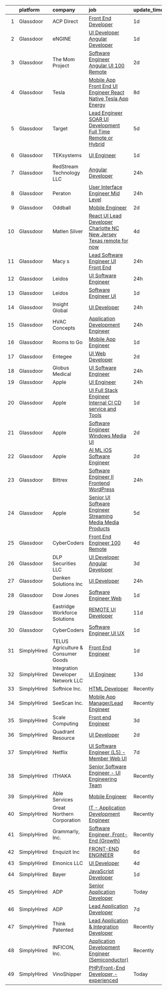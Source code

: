 

|    | platform    | company                            | job                                                                                                                                                                                                                                                                                                                                                                                                                                                                                                                                                                                                                                                                                                                                                                                                                                                                                                                                                                                                                                                                                                                                                                                                                                                                                                                                                                                                                                                                                                                                                                     | update_time   | location          |
|---:|:------------|:-----------------------------------|:------------------------------------------------------------------------------------------------------------------------------------------------------------------------------------------------------------------------------------------------------------------------------------------------------------------------------------------------------------------------------------------------------------------------------------------------------------------------------------------------------------------------------------------------------------------------------------------------------------------------------------------------------------------------------------------------------------------------------------------------------------------------------------------------------------------------------------------------------------------------------------------------------------------------------------------------------------------------------------------------------------------------------------------------------------------------------------------------------------------------------------------------------------------------------------------------------------------------------------------------------------------------------------------------------------------------------------------------------------------------------------------------------------------------------------------------------------------------------------------------------------------------------------------------------------------------|:--------------|:------------------|
|  1 | Glassdoor   | ACP Direct                         | [Front End Developer](https://www.glassdoor.com/partner/jobListing.htm?pos=112&ao=1110586&s=58&guid=0000018392624cb7899e78ac44c5e7b5&src=GD_JOB_AD&t=SR&vt=w&ea=1&cs=1_381e354c&cb=1664608259587&jobListingId=1008171723718&cpc=07D58528F3898F33&jrtk=3-0-1ge964j6rk6d5801-1ge964j7eim8q800-ebe48ef794ea5541--6NYlbfkN0AtR68e5gWpPxoovZgA7Udo-dcymoK0NpHFMpIgh7LYz1Vfe3EZ7V0loPJcUnKR6HkjFGVfcN7PrEN0HPXvC2h61nGMZ_djwHEibMkqe5tP7reegdDA6GyXleUtzBg76dLwB5ZrR7VchWLIqdZmor3IpQ1dlq44r_xYVo-fHbMjW8Pt16mgw8KMr6CVpOab7Wgy3WIx5cjEu9oR3ZyGUWZGDsHnqkAL2Nr0bVrDeUFADGNj4MMGJwSb73Cxbnbk_fk1k8yVqydvB3gGk4lLugi6b8zx0y8OEw4Nj3LqbMHoJSVgC5XKswI_phc4GA1KXcGgZloLgK9PVxjruBPVqja2ga6Xfcq78H-YJnp9cYzU3D6BOis7j2KwLka4oFTQdlTXKYtPhYlGuwYfGR2G3lUsc9QHQpR2JxZtinIOSECruRbEE39tV7U1F1hAg3GGYdQOPFne9ZlJSOYJVYC56N3_ox-xw0M7VO2OeT7QZvfh4Wlv6mjaq4Iqls2WLOPoTqI%3D)                                                                                                                                                                                                                                                                                                                                                                                                                                                                                                                                                                                                                                                                                                            | 1d            | Remote            |
|  2 | Glassdoor   | eNGINE                             | [UI Developer  Angular Developer](https://www.glassdoor.com/partner/jobListing.htm?pos=122&ao=1110586&s=58&guid=0000018392624cb7899e78ac44c5e7b5&src=GD_JOB_AD&t=SR&vt=w&ea=1&cs=1_a768e9ae&cb=1664608259588&jobListingId=1008170737644&cpc=AC285F3A3ECA6BB0&jrtk=3-0-1ge964j6rk6d5801-1ge964j7eim8q800-39f3d2d07b3fbf38--6NYlbfkN0CM72iPWblhTK_jhJfJxLWIuoC99VqbpyV49Itn1AUN08erutfB9QumlVijyDsesNBoXM5X9LxhpGXRLhSirXr2U75KXvyji62_jQSjencDHZvjlcrZ2lQadntmWul7AUAQPv2x5zcqdIdsoe-dM3Y6oyFBn600VWYPOT8GGorxdA5m22c5Dklgl3k_efxoCXrGmMljJf5f1JAXEMHQVAUQIlJGt22KcdUf2QeF8zSdwvvl-njufnvETaQr_GtRAiA7sXPA_J_td359_ZuAM94z-S3LFjYIreEgpAyzzI4KzB-iS5pyHqYs-bCDhjgGrPv3EQhUg5_pljWTVz1-yRMzRN43WUNjdPrv5sRqIj2R7CbmYdyzQ3UPBf5SLms3xW8oFA9cKXVQRVwf2dw1Jp8FTlfko58ddAxk9iD9OdXy6vS5LWc2SR4cApmWbOyuhJMghGiVVrXQAQw3FnMVXPNj1yP5nmS4zGbYhbicB2ESnP9G2dawCKUtNBDJDMefIhenVu6BSJZeQyaaoke-R9e-)                                                                                                                                                                                                                                                                                                                                                                                                                                                                                                                                                                                                                                                                              | 1d            | Remote            |
|  3 | Glassdoor   | The Mom Project                    | [Software Engineer  Angular UI  100  Remote ](https://www.glassdoor.com/partner/jobListing.htm?pos=125&ao=1110586&s=58&guid=0000018392624cb7899e78ac44c5e7b5&src=GD_JOB_AD&t=SR&vt=w&cs=1_936807da&cb=1664608259588&jobListingId=1008169353649&cpc=451933188B21919D&jrtk=3-0-1ge964j6rk6d5801-1ge964j7eim8q800-0977050ecbdbe119--6NYlbfkN0BDp_epf89aHDQhKpPegNJQ_ldQpEFZQsM9OcONMGxWx6pU56EKHF58QjVdAUvn2gV6udXqKfc3a-kK6EW-F-F0peF1G6vLDmP6fcOTimPBH_A0PfaNGI1ZJczNWr9EYulEOEgwfSXWBDR4E0TNanHWPpiapDG2bfCBugdURt8LwY8rIIp5vYlkrUgiCi7FkAG0dI4YbONfgFSMpj_NleJCjlThcU7tSZ7YKT4PeAkUfgusYTsbaCPb7lU7Co-TKksCVQSx14NbShvYWH4B8bco65RfQ0ZbyQSOJGsZpmR0fUuM6I3y5WW-oiqnILc3s-MldzN0Nr1lxrSnUr0k24Is_9Lfq_eJlElBe8NFPRT-D6yOTxtMqRywj_cqbg4x-J3CM5_3O6Grx_eJy2-LBovPzui-B4EWybQvHNzbfrDoroK_j9ng2OYiYc-45EyaCiEjPvtdoWiwAwgq96T55cclywrk3zD0U54j8aDqjX7Cf45iuXNt5abonZz75lZe9tsD_EzWZ0thwDIz_q7XeLT8vhZjM3Sg-m24G3GNO-mJ9PmBcCupQzNa2aWH1J4ZXrpm61dVNZB-rw%3D%3D)                                                                                                                                                                                                                                                                                                                                                                                                                                                                                                                                                                                                           | 2d            | Remote            |
|  4 | Glassdoor   | Tesla                              | [Mobile App Front End UI Engineer  React Native  Tesla App  Energy](https://www.glassdoor.com/partner/jobListing.htm?pos=113&ao=1110586&s=58&guid=0000018392624cb7899e78ac44c5e7b5&src=GD_JOB_AD&t=SR&vt=w&cs=1_05cab718&cb=1664608259587&jobListingId=1008157141479&cpc=654405A9B1E0A9F5&jrtk=3-0-1ge964j6rk6d5801-1ge964j7eim8q800-0201e04054eed5f1--6NYlbfkN0BkX03mv_qGbDFMol2YHqLRvzzvm2LmpzMO_FcYL_FtJlnJTzsjtFTdelRG5HbGrIeCZP9oCSI6IrYTHszXl-3HldoxIRC1Ru4BPEAH_6ucKNapHIRUwwxmxS3e0ekM5Fk8qDQTLXhq0pmJNsKtiO_rBmM2tw5vWBWcmgSjmB5EiCX9Y_Y9NMf4X5rcuw4kQQNmFBRxxkBKAhMvFp9YKqbfwfGGq22GJwcgnUbsBPuV_iG6Weou_LJF5UQjnv6QIUjiL_RKjlcswCpxBUsKTe2jcxveyxQ4a4tOIBITBNPAZHd5PEz7z3PrukcUJkbU5cd5YqbhpvdNnYCaZpYyk1Lmpd3DFnMhkIVx6_Wyixf8VdaDpN0dQdUZHGAGEUPlRSH0BTMtts4ooMcpcHQC-9UyiC1TFarf84EfzRt84XCb6lQxY08O6_21FlObC1gqCadbL3r6q4gRMiRb4fE6uBACshxgnXmodwjlTw_r1HyF_TMpGEcdFOE8l-IrNpw_aiHO5lh7U4Jl1QEeQ6DWYObJ)                                                                                                                                                                                                                                                                                                                                                                                                                                                                                                                                                                                                                                                 | 8d            | Austin, TX        |
|  5 | Glassdoor   | Target                             | [Lead Engineer   SOAR UI Development  Full Time Remote or Hybrid ](https://www.glassdoor.com/partner/jobListing.htm?pos=105&ao=1110586&s=58&guid=0000018392624cb7899e78ac44c5e7b5&src=GD_JOB_AD&t=SR&vt=w&cs=1_525b27ae&cb=1664608259586&jobListingId=1008161170463&cpc=7E69D0A57279CD4B&jrtk=3-0-1ge964j6rk6d5801-1ge964j7eim8q800-c0dacd8a5d22ac84--6NYlbfkN0AgONBeCfCTVljpwzR96jFX3mtyFC--n153CYnqiKkqIbEzGownH_L0_wgVvmdp1a2Krj_dhftr60ZBD7neq8jJZi5fz0MMEVAqD1a6ZnSDxHhb3w-djfVVYoRVAP3eMEOLwQXGKZXokRxl-rmzf3KYDtcg1Ytht7hbNJLmbSv7y06e_LS8IB65Hk4QuvKi-MxokiYqbMhqDtmiSfBJgMACruDDaZHMm0Qe8r2UkO-_qHAl9WTMvfKuXl6L_awJyzprsdSihWZktriuQEU3daFlfXLdV7KDqsHx9V6Hvg5Ne-elrpozgaLNWf8prmrZ1DejCCpxRluQMDiDU-eJKfIW32GwYMzRNZn7cedyzt7a-NMCdjWyHbfvHxpJH8ebdFfkM7D3lk2gYexj06VDuiAe1Zz36_wTKGd72zGmDRJZdqaJcAEs6ZOLkSO08mpUlg2Thf3yqL6Ff6Ni9b3DxBXz)                                                                                                                                                                                                                                                                                                                                                                                                                                                                                                                                                                                                                                                                                                                  | 5d            | Brooklyn Park, MN |
|  6 | Glassdoor   | TEKsystems                         | [UI Engineer](https://www.glassdoor.com/partner/jobListing.htm?pos=118&ao=1110586&s=58&guid=0000018392624cb7899e78ac44c5e7b5&src=GD_JOB_AD&t=SR&vt=w&cs=1_c4880ab3&cb=1664608259588&jobListingId=1008172766060&cpc=FD1C1DA32C38CFA7&jrtk=3-0-1ge964j6rk6d5801-1ge964j7eim8q800-cc74000f1d381b62--6NYlbfkN0AuKz8EBO1xHDEL7V2YF9xF3dC_I9B9i-Zw2Jh8clPMK3KTieKealHQySFBD4L6FvMt4hGeVJ7Y60E1KJueiV9MCT8xWVVgyS5jSVkWu8y5ZoD9261HRoDsJ6vW_GYWY2EIExEKXVCymQMod6dsQPf2U3PgWDhAntZxxRArRJ-LMLZwnDG6aDArHqFyIunIYz90kTn4rXizj_tkpbUaqAdSk9ScD5eNMiuT0DPLvJ-AjvPFZras3O0jOFZLSj5T9Bsja4IyLkKinzhHx3WjklgtSEoCIIMx_5wupUxIx7yd1vpPMFRcRpo2qMIwqknlYFtWOJcLpmP6JH0EHxgkd_OMLBGf56XYpZohDJKL8d6281DONAUXVT7p88LperiJZc7wvYD3ug9ZZ-xMKeaH-C9No73lJFRrbvNmjMJSlkutqfUnThzWZrCaKIYtxM2rjUnl8CynpVRjGk0fk_TXuziAbW3U6SGvcfzvsMJbVExqLi2YfrH83U8ErkxqPl7Q7bw01eYWw4bQzxi_WPjG8sIrH5XqGKHAcdy3nB3Il221h1d4DGIOgeT6Gn4u6cbeeM0i8ImhPFkJf0a6Gl7vpt3W3kxciSZFki2Kb-5C_t47QIgq8laZBqZyzTCrhmCKlIhU4Yzf8JsNw9hrfYZkVV8d6mP-7RDxPfsle38oPkheq38LUXGYJs_1r4ZQQyMHX5_jQP1csLh1qwx-aOzPuoEvRrhvuSAXxJxY0QEGw_0yTyL4w52pfz3RW3Dgv-8fFvP1h7PszA_X2L8pNjr4ZKFT7Xq0yM-AoUNy6PSBndwHE4e-etdDNNFC6oG3w5FUf2XFlqDaLvy_BsAiT9x1sAnYZvkavPUcqt-APAFYSlJJoQ0Gawm8Bf6aSoWJSK-l6-4wVReK57xqJtcv9eNHdnJCZNZAxsjnVQ41RzXHod4mRQ%3D%3D)                                                                                                                                                                                                                                                                           | 1d            | New York, NY      |
|  7 | Glassdoor   | RedStream Technology LLC           | [Angular Developer](https://www.glassdoor.com/partner/jobListing.htm?pos=127&ao=1110586&s=58&guid=0000018392624cb7899e78ac44c5e7b5&src=GD_JOB_AD&t=SR&vt=w&ea=1&cs=1_9e3baaf1&cb=1664608259589&jobListingId=1008174665858&cpc=32EE424DE2B657EB&jrtk=3-0-1ge964j6rk6d5801-1ge964j7eim8q800-63953fc22a9ef55e--6NYlbfkN0Af4VUVFC65ZFGPeY38cqKHBXywLY7NZRgmgZnkNCReYRyOh2A8xKmJ0aardfUm_DqAAfTqgvvjRcnmZhymYvVE5vUV8LYq02rVSfxN6Fsj_4lk7JdPaKt6SHgIG8DsweGs2hTKipjY-7T40xvGCgUpMp5UI5-QGNpZAtj7_WwQ98B0BtuH79IBAELgoon_4mO4JvEXCKg2AiDgGNv02VAkIrhAWs546-n0ZZPR5pFeNNI-jmNBS3ZYy7oLYd1JYbHxGaY0OtHmnUARnj0cmK68rwRV4sQgzhUQD3XKSaKNsnpGGdfLLJkeMR-ZF18Jx8RRgN6dgUrm4-qfZ8juNpyAHnmuK3lvQbMqp2QX5d0xEa31uYvjS8sV7PIXciaj4__2MFrxsHjBTbm1dpcoyE4isCKhTPt2JmGw1znw1qRiHS1oMASrctVtnLOC-wGdprMA5hh3gORZEKoX2vbB-abxuGRsj_c58NJxSy2fFUgDgP0o7VFsSqp6xVLJO9msXqQZvtjgBSYI6g%3D%3D)                                                                                                                                                                                                                                                                                                                                                                                                                                                                                                                                                                                                                                                                                                | 24h           | Remote            |
|  8 | Glassdoor   | Peraton                            | [User Interface Engineer   Mid Level](https://www.glassdoor.com/partner/jobListing.htm?pos=110&ao=1110586&s=58&guid=0000018392624cb7899e78ac44c5e7b5&src=GD_JOB_AD&t=SR&vt=w&cs=1_d2997ab4&cb=1664608259587&jobListingId=1008175377002&cpc=D2F1DE17EE1F43B9&jrtk=3-0-1ge964j6rk6d5801-1ge964j7eim8q800-c61d2862c47f5e17--6NYlbfkN0Cx7R8OmodZU4Ze4hnUhR0Myw3_voyDLMHXumN7ynSuTrXceT3foN28OOGtcbbQ_75e_xfmqITd747o7rRBYjSpQSENj-QP9u0ELa6mPUamyTGYvTZ3LGaJamBapqoyLJIRUQ5nvl3Ae4KLp6S1VRUoOBbVvUkZIztJPfWvNhxo3A4MZ3tMM6I9nrNVH2ZX1tRMNpnKTRMflrua8AbKxcSXEgoKyJiO5wZC6GCI5NHOmYcBFmlcKfuLrHdUKUiXAMGxfl-UHm5Vb6Jq96puPPJLAlpKAQ8HL1uLTBpgHNxieUo7qcrxBWJKcM6vZXJKN_jitvrhcV3-0oi-Ru2CeBIPaonYHMH4q2JMx-0uIbMwygZ3n2-JsL0v1Op77zazS54urL1qbTxQmb9EM_wdYPVEiBs3aYjgxszJC1wV4aHKLpizZFUCQo-GKmI6wqdf7_1u84txWig_HcImsX6kyegitp8qCNU9HcJV-xAE5bK4ILp_R-Mq6G9dZOueMFjoDv1BvDnpLVJ9WT7MIBSUExcmGjrFHn71U2Rc4RyxZfhnM2z_ey08JpUnSUXwPyXojXHlAcJDL7Rv6uVxoMA7R71uQT3q-TViwoEpPKggUcaXlLgtfvCbYOpmluOwipMqY3ZPLRJhhILgZywGtLgrMUhmNnVTtu8IIIHzsQugWpcnQJabiE7aaKpVW3epobKWR_MblWYOI7T8A5gG2oemp8TOC7emWSAKgDGgd2-3WqH4pbqE6wKoyLesV5B4pTZ0aAmrayhb7SM_lVqeUHoRCnbfU0lgnPRJfNi9wnMEwe4-yhggpJYAfrCbK9q0RCu2TRtGjGpc4ow5bvBXVU8aKbs0ZeOovCklyq7NrUsFjqR0aQu7LXM4VZeAxX5PDriTiUP1GSDaB3M8Z53-d9zBcxVNYGr819hoHazPd4_oeKd7K-DwcnHI3Ho3rLdSRZE7LfkavoO01JTXKvGFSMPPYyo6ItzMqw6DrGd23evLRky4cJCLyqWffj9KEgsJk1WwM6qbiycnq00Njdj9bX9ey14IDdoliYoPkjuNVD2wpnOL1k2Z4RJgAHDQlSqHK-xIyRiRnN3rSGldDxUGvRZGDpY1ErCBCM3DnPM5YaabsakIR6evQYN0CPl6gha2ZjwzBTVxlKgcPdfoqRWiiF8eMi60ZGMIqYq0ZJs%3D) | 24h           | Herndon, VA       |
|  9 | Glassdoor   | Oddball                            | [Mobile Engineer](https://www.glassdoor.com/partner/jobListing.htm?pos=109&ao=1110586&s=58&guid=0000018392624cb7899e78ac44c5e7b5&src=GD_JOB_AD&t=SR&vt=w&ea=1&cs=1_e6eb8d39&cb=1664608259587&jobListingId=1008168153081&cpc=F583A5AE0DDDFE3A&jrtk=3-0-1ge964j6rk6d5801-1ge964j7eim8q800-9368cb849b4266aa--6NYlbfkN0DziAWqLD5XV9TlwCv7ToMcEMGvo4Y0raIGKY7Wg0KrL5qGtxoEqYbQJxuni4noiR_cR8eRQRhJ60dIKjeKsUolwpK3QA98VqFKG2efeTT1ms4RFZ7Vb4pUBG-aUaMVT2N4hqUmpnSi-Ui16C7LirFEQlCCOH9BFlm9UctSIkq_f4c8O4Rvge5Cs5PVipdldQvhCFDicGJ73DIsBWbU_M_Tv-w5gyUjXopQpI98lEkLruJ7LFuw0YHdrlvoHfTlDPITX8-bbNqbw_qfb35QM7R_05Ib3zK6fdK5ml7hJKDG_5DReC29SU-KIxLogXl_6mxhNdNSCOUvWzXaK3fCstNwBaCXD3v7NTpCeQTr733WAFfB0QDTtgEd_Q8zTaHwB7QdP5MaXRzNs28Mv-RFzhLMLsjPXo4S7Ev61XGtRAUaMAh9R2CEqD6IcCmrxXJNBCxhwTZg_AAOZEci97xCqdgs6Nupvc_cTmfAE4dpGKKbobY06MlkOQnXjifegsnoHsk%3D)                                                                                                                                                                                                                                                                                                                                                                                                                                                                                                                                                                                                                                                                                                                | 2d            | Remote            |
| 10 | Glassdoor   | Matlen Silver                      | [React UI Lead Developer Charlotte  NC  New Jersey  Texas   remote for now ](https://www.glassdoor.com/partner/jobListing.htm?pos=124&ao=1110586&s=58&guid=0000018392624cb7899e78ac44c5e7b5&src=GD_JOB_AD&t=SR&vt=w&ea=1&cs=1_e9d5880f&cb=1664608259589&jobListingId=1008163005026&cpc=F41FEAB56D215062&jrtk=3-0-1ge964j6rk6d5801-1ge964j7eim8q800-8ed124c44c436edb--6NYlbfkN0ADTliTSg4K3aDxe8vkHVVj5ml6bx8ND6Ab8oliGx3AtQak9O875La2bFZ7Jqdg5u3DvIWk9JQKwIX8t-nodcq4z-4sQYwEbL5CC_KfK5FK2Bgq7E6WzN1rlXJK6Vb019b6jThOo3pHAKgj1uU40jMtSMtXxNq75xK8o2ZTNQEo-86oEkgFRRdh2M9Fgdu95chitJnxbD_lQQnEqiELLOtEeJpcmf2CWmAv6TGoelPpmO64go24bsBYklzxLT3vxPX8lU3-B45zFrgiaF85MG13n9IssMcsKJPgiq3YrlejuRVFw3Dwfpj6dcgC8_DIwMfF2k4YEU-wcF_Y7rshbg-cTFhFH0Diq6CnHmT0Vrgl7s0TyG_x1oVWwr0MdhQyJP9CPc70t9HevZVMJ3kGX_Rm6IpqEmuT0jy3gkA99-BOx4D2XP4bG6CXPyIiAaT-LwAdxby6D_nGY7ZaFa0hW8iL02H8tgu92P8%3D)                                                                                                                                                                                                                                                                                                                                                                                                                                                                                                                                                                                                                                                                                     | 4d            | Pennington, NJ    |
| 11 | Glassdoor   | Macy s                             | [Lead Software Engineer  UI Front End ](https://www.glassdoor.com/partner/jobListing.htm?pos=111&ao=1110586&s=58&guid=0000018392624cb7899e78ac44c5e7b5&src=GD_JOB_AD&t=SR&vt=w&cs=1_ce7848ab&cb=1664608259587&jobListingId=1008173617650&cpc=2CAED5C921A5F994&jrtk=3-0-1ge964j6rk6d5801-1ge964j7eim8q800-180bb422540fd444--6NYlbfkN0DjHvLHG-fYDKeElzGabtytFldtxc-EIiSdXvIQjqX9HIzUG8IcG8J2L7sWMIRp2VRAkclLWVkLiuLGom-z8_CWDlCygfyQ0v3NYJyeHHDVM-bJJCMSaVQ82a2L6jnc_aDjkk-sJJfrhfng851dKN-5_6AxiM_QRATGz9_26wLvemOhuvNeVj6uC8o9c7HzbJ7juhFTUEifNSceiSmXvH_1RkUip5Jjsz8eNhsL4XKdiKXwULBbk8lCpuh64k58QcyWrNoRvKHebB3lVZzbtL9XzEV6_OEEwbasHKAA9uSuK1XbDwLXIpXA3eIrJ_nJ9RjphWEWtjXHGFyE1gTWwoc1PshzOmc0DbZLj6l7rrLeH53yZBtKnuNS1Y9Jc8zXX-jAFBFS_Cwk_Fx8iJvpJDt0YIEtO7tNCeVWDSlP_Erp4x4-nNeas7GYBBCJ8APCYDjVzyamvVu8q7Dwt6tXy-ymSe-IIxx2WLAAMy5tPb0cBy8aeDtJERZoVkuaGjKyHUphheWmqxCKjeym6a7BfiLWdueUxZGFL8uMUew2sDfJhFBl7SJsMluLJuJdvIfuz7ywC6sMx8cvIHic2tYq9GNpNKNY5AVyArH5eYyg1f94E4LYTuuhxddhRAeLsssiKRfcw1go4idBwB23ACbHTJR1la8yDsdTPDMGym2vv884NU3qFMjYDjyAJShRw6Um9037y-_oN6XTthWZUjiniDCSDTg9gcb5mSLGOKndcwpI7mIMkyQZ3g2VbVld_zpaMT0XMg0UwGli6ztnXBYEsDNnJdqbBFZ-6YkzwZ349uZRswItQpxjn3UKwG2cgkW35InW_cRLsZrAAQsbUgR-tQysQhbHu1fWpoyz2HOOP1v5FLcRs1tSEB5_MUf9PbF-U2BSh3ewoxKJemlnhxjLjCkFOEzBhP8yn1Ob8IvRri-SNm-iVfzvrb0M07EQxyFs2V5ojOBo_wYDVnwcFRJmz527NUrrImp0GMu4Mw0_TDsJyvSj9Yw8D6UwilEk6GcAtep_uFxb87unf2soX0xbPRUWm1bMyALZOIa4uzqLde1e64Q3fH8FvPFNGIUtSnxyvc4%3D)                                                                                               | 24h           | Johns Creek, GA   |
| 12 | Glassdoor   | Leidos                             | [UI Software Engineer](https://www.glassdoor.com/partner/jobListing.htm?pos=104&ao=1110586&s=58&guid=0000018392624cb7899e78ac44c5e7b5&src=GD_JOB_AD&t=SR&vt=w&cs=1_a2d930e3&cb=1664608259586&jobListingId=1008174940690&cpc=AF1E4A3695F490BE&jrtk=3-0-1ge964j6rk6d5801-1ge964j7eim8q800-87ef00f2ad42d4cb--6NYlbfkN0CZUO70VSdYKA8PR3jfrSh5ljhqJhfDt0PzQCMubt8cRihWbmqO_-Ccw6DGinMZCyL-q_MKRV6RpvXRPHfIP7W3Cluv8vGXohBic8OztXb37dzBkDkbbwBImvCuhceIguoe0br3YMhhT39Y911YlJHitGByarkCwcR0mvKS4K9DpK7zB9S-XgkBE3KbFCEidiZwEb1lTqZxFUGtNix4P7tx75WgCH8_Lr6W32OzFRH3B0rhB5PN4TeGJUN5pL-MZM0C6PbiJT9ZfBKE8rT700qXY-Tft8L-76PUT34O49ILJ3eE529kpPrcKBTkkA0hF1I5dsV81Wy6PjKmaZkqRvt7PMH0k65F01-U90_BIaarfnO1OFN6DyS8KYYc3bDN9qnpS__2oE4bnx6K730SidmF2vZeCCz0yc1D_ZxP3uyApZ5J-QVe86oSf6Q667pvHmbtw6d9JZjf3IU29l2bzV6hR4Gu19ZPgKjlyW9qTSG4PkxaOR1Z4UOvPI125Ggh6TjNohnBnjt9PZyIgE1LLDjcOvnGcT3OQtek1JFfxVcWY9jLghgmsVUaZASEdzL342ak4hj4rlVl8hix8mZGwRxLOCe9P65tEwx1lYvL_4kp0TEROlf3UZGu)                                                                                                                                                                                                                                                                                                                                                                                                                                                                                                                                                                                              | 24h           | Columbia, MD      |
| 13 | Glassdoor   | Leidos                             | [Software Engineer  UI](https://www.glassdoor.com/partner/jobListing.htm?pos=106&ao=1110586&s=58&guid=0000018392624cb7899e78ac44c5e7b5&src=GD_JOB_AD&t=SR&vt=w&cs=1_fc63f304&cb=1664608259586&jobListingId=1008171078795&cpc=9952A63AB06E78AD&jrtk=3-0-1ge964j6rk6d5801-1ge964j7eim8q800-6f19fac9297c3f87--6NYlbfkN0CZUO70VSdYKA8PR3jfrSh5ljhqJhfDt0PzQCMubt8cRihWbmqO_-Ccw6DGinMZCyLST4v3p8tRIWWJ7kQHkQEA-x0EdMFk5iI7WK-WaomuXdvhIM9QKhNiARt9Jy0QBgZ_JpboXoXs60Y3Vfrlw8LCo6l6j28JN5UN_pmiI-hlCB95ePxGwrlmYVvMNmYaZJyGBHCV0bLjZANjvWoV1ktAzUExbMhcsiHX4oE17mFWtnnLAOOF_UABVHgPkumdkwhE68PUz0n4lEDzadVh_NquUGBXBz0r3IsNOxx075vgQVyQVuJkXCSuddeXMLaTn5qdY8qgNGpeuzRe546nWMbHqJNuN198PhFKL1QUR-CsmPn6YntJMfS1inogovtNewzJzEjGc5uYQB8_2jWVjCBYsqSEaxhlkXfQW03Z_BoTuYQtgq_SZVDtGdFk83v39EJrGmlWXYqeul5FHQd0Rv50zbw9AYePQPzx3uPVgDp0KD_ZFm76J1C-Vzkkc5OFwdw-ojAT3aKbQM-7gmQQKjUrOf9yVXOceo1v4VqnIgxXPyRTEt2i0MIBu0hD2S_dnD_cM4aP__VX6wJ-QVxSdUHb08cKo4682Y2ChJ1hyMl-7Bcl4a3ab3Jy)                                                                                                                                                                                                                                                                                                                                                                                                                                                                                                                                                                                             | 1d            | Columbia, MD      |
| 14 | Glassdoor   | Insight Global                     | [UI Developer](https://www.glassdoor.com/partner/jobListing.htm?pos=120&ao=1110586&s=58&guid=0000018392624cb7899e78ac44c5e7b5&src=GD_JOB_AD&t=SR&vt=w&ea=1&cs=1_74f5e78f&cb=1664608259588&jobListingId=1008175315927&cpc=6FC5BA77C9A4CD78&jrtk=3-0-1ge964j6rk6d5801-1ge964j7eim8q800-d4a470e38cdc6785--6NYlbfkN0BKkHZu3wF05EeDimN_p6sYpKCMArvwa95YdH7UpkaBCuXZAtggzO9lGKJZ-EjBDGFy-vvczAyxI68onOQ5gMliOkDuMRNmTb8PDkOepoUXsXQBV9q9OVy47ro6_0AriJKZFIxxkaQceT1vGdCQyr7HtB2M7aPEUJeMFq6906uaLhLI1rRsVhf-Lez4xwMZWzmJ-o7Xfs-bHIZG_XM_fbxQKKYEQhudqBp9OC8sFAG8mGJxOupYg0ksGFa7Sk5Vr3dAjn4LKAZX8ZJS8L9kI76IyvQ9gahM6fMmB68266aWHQWlWLnk_UOqWbSw7B8BVAwtZjpNUmOhOyGCzo_f6_s5S3ahEyZZxJHxfGyMOsMfY4z-XfoAPuDQeNgNGdSQYdfqkeElq0PHZqw6p3lT5lujyCHfU-xZurQpxdMups-PPHDgmqKfiQfCY3Y4tumbhrOC5SX2JO74IevxVaDbstpK7JeWSwWWwza2-xPd7oHHeRLZ4WZbVi91ul2PYxbzVXY-reCPTcP42w%3D%3D)                                                                                                                                                                                                                                                                                                                                                                                                                                                                                                                                                                                                                                                                                                     | 24h           | Remote            |
| 15 | Glassdoor   | HVAC Concepts                      | [Application Development Engineer](https://www.glassdoor.com/partner/jobListing.htm?pos=114&ao=1110586&s=58&guid=0000018392624cb7899e78ac44c5e7b5&src=GD_JOB_AD&t=SR&vt=w&ea=1&cs=1_944d403a&cb=1664608259587&jobListingId=1008173960568&cpc=451933188B21919D&jrtk=3-0-1ge964j6rk6d5801-1ge964j7eim8q800-99dd79454235328e--6NYlbfkN0BzYY609EXFnUwM4wp5z6JO1Vi-yQNYRdy_iqc9wzXLvZDyX2BBdRFwz-jGhWgYf5_zwdXOc1cmaevN0bJmAfNBfRZNINm1Nfm5uVjlz1_WgeJXbdxPRLJgVhjrF7eSAqvUA7p8gqMKmO4Rnkq-YwZIF93pvmX2odW2Muk5JPiPpTlZtiXxTjr3AcHV-JTixmopX2CqQmE7hpvFiFO2qDMHLUU3zHOzSXenKeLq5QUOaH0K8oJuVJ4AiG-X_I6-lqc_StJ39y_EeElmMXcAVjmfyQyGdfYVE8APo_ua6EvMXxi8K3rN7fVf8HaIUf9WgQQ24aMPuo8MXiRA5Nvg9s-qO-m808frJLk_8Rkun314OSf8C5QmptV7uBi9RReCu-pBRaqlaWAR56H7BxnmM-2El-RCjlcqFfMw5JehAoQwzJ-3Sa4CG8YB__ME32v3vIXlbpee7FKPICxeYNAtS09gm2igUPrdH4c0ouADW53YrGK18DSLPwqCbB2s1TbrDI9nn9lcTTL-YITu9bVuHiPy2xjt0bhOThfAr1FbtcpT2TytJfw_9xXiWdTYV77yWLDX4_kU7JE6w0n7TYADElnIOfC9YSAeW1I%3D)                                                                                                                                                                                                                                                                                                                                                                                                                                                                                                                                                                                               | 24h           | Ashburn, VA       |
| 16 | Glassdoor   | Rooms to Go                        | [Mobile App Engineer](https://www.glassdoor.com/partner/jobListing.htm?pos=115&ao=1110586&s=58&guid=0000018392624cb7899e78ac44c5e7b5&src=GD_JOB_AD&t=SR&vt=w&ea=1&cs=1_72ec8008&cb=1664608259588&jobListingId=1008170898490&cpc=1CBFC3E34E2A31FF&jrtk=3-0-1ge964j6rk6d5801-1ge964j7eim8q800-de13a9497c8aa21f--6NYlbfkN0DQkrWslipYdAKKBYyyAy12PZe5Qif844XZvzAwxKbcyIRxhdHaqMzJraSVoY3LdvbvDjj8RqjGfLnPiPs-DaxRQw61n4wx4GWQVDwOVSROFAxv0parnq33UM5ByLU6rnUVRkFl-ulf4EcrlUAQMM3ZtHfafu4iIGbSaIKQvT35p58GuwUh65pVGTRBkg4Y8K_1jK9_BABUyJkZ9UHEVSQsMJiNRr2N_nSf8TRJ9VI6QWmZvilM4iH-s4hUj3KP9hEPtRMQpjg_IKiYstuQxBGXbL69TYel6Bm4qBBbEVO89ltMww22s0x2us6yYhx1bXS4ouweEVG3X94L69H94J7RVOo6Fq8dhvNuF_SP9qBG9pyarhT5fVSAdEqtyhojW1ha_E2DCGSQ2udC5zdOFoQ3iiPDy8AG8pZNPffLorGazGTUzZD8xdic8RVI4cxPhY-kHlt4F1A9zafjsjX0GgDtsdE9Kj6g9SnKwsP2Ztgeestexo3GOhktFlnyG2rzCpgaHI49DiD4_Rt96Ts8HZ16dVafvy0FRtvTahtcUojy1bvVv4V1bx2l)                                                                                                                                                                                                                                                                                                                                                                                                                                                                                                                                                                                                                                                          | 1d            | Atlanta, GA       |
| 17 | Glassdoor   | Entegee                            | [UI Web Developer](https://www.glassdoor.com/partner/jobListing.htm?pos=123&ao=1110586&s=58&guid=0000018392624cb7899e78ac44c5e7b5&src=GD_JOB_AD&t=SR&vt=w&ea=1&cs=1_9a3ae358&cb=1664608259588&jobListingId=1008168608488&cpc=8795CF9063CD573D&jrtk=3-0-1ge964j6rk6d5801-1ge964j7eim8q800-394f439fa03678df--6NYlbfkN0D6OzZjpD_hbicRkMZwNNvvxSeL23iIfvaC4EytleQ8zDIpz0YQ5KbISa7_Zvw6kCyYKx-EAHB1TwQmxqPcxFtsvJg7l9j-tjStxowJzFYds5MZcLtYyK9bH-6BN-1MiZVgLfcrX2nLw09zoEivxLIpxeEk80J91O7qySz0kcW5BdHJaYEugk4-L4rXxUa1rF8z9hW_2wSun5YTL_eHoJonk38N4bmqhG5DbT9kqmxCCegslgZLVztWmszeF3aiZ206KgHRD1u_hfy6cJLaHfjj3bDJPxZPpYfe7L_fyblbU7f7CtjjtjQ007z68CbYVDjQGN_vv7VpCXc-x75UjLZeJpT2m3o8a-og3ZIjVEDIjKQw_Yad3v5X38j7X5JX868bZbZP992xskq0Nlgkm0BdRPtLIPFMGUcgja_2ZQMpD74PtAE-Yl_bun6LIiW-diVLKkt9mfSlI2E2KENKtgXM6UeesCJSBfo_T3r6_szXWasnZ_22lEvb-q6vgiz-BLM%3D)                                                                                                                                                                                                                                                                                                                                                                                                                                                                                                                                                                                                                                                                                                               | 2d            | Remote            |
| 18 | Glassdoor   | Globus Medical                     | [UI Software Engineer](https://www.glassdoor.com/partner/jobListing.htm?pos=129&ao=1136043&s=58&guid=0000018392624cb7899e78ac44c5e7b5&src=GD_JOB_AD&t=SR&vt=w&cs=1_788e4a34&cb=1664608259589&jobListingId=1008173447697&jrtk=3-0-1ge964j6rk6d5801-1ge964j7eim8q800-fde67a8dec38cbb2-)                                                                                                                                                                                                                                                                                                                                                                                                                                                                                                                                                                                                                                                                                                                                                                                                                                                                                                                                                                                                                                                                                                                                                                                                                                                                                   | 24h           | Methuen, MA       |
| 19 | Glassdoor   | Apple                              | [UI Engineer](https://www.glassdoor.com/partner/jobListing.htm?pos=101&ao=1110586&s=58&guid=0000018392624cb7899e78ac44c5e7b5&src=GD_JOB_AD&t=SR&vt=w&cs=1_d2050807&cb=1664608259585&jobListingId=1008173222219&cpc=334ABAF5D42DC775&jrtk=3-0-1ge964j6rk6d5801-1ge964j7eim8q800-2d5ee5ca838f781c--6NYlbfkN0BvKrLyj5gPmtZO9T8euul8TCxuuKNOtzRJOomxnwSEodTz2Bc-sPZlADHp0xxmf8UjBxUg2sNoiA8RqAzRu46CcOJ1pegAFRYjLTilsU_u_QE_DSAayxehcq_mgUaK9l4JhONR1X9Tc9lKiqu8yHMw1aD8flRLgm72EmvMc1t8MhxLsW_wlPKoaqsan8q0qVNGsxo8N6h9r3aqCieEIIEhahC-hClKMHdBZJzHCsuy4aqyQ28qCwUXXE_LxZnJCZZWQ2aPVFDZ7S1QZ5YCtbJR6KD8SgkynRxZ8JseY5QwBigOomJ-U9vi54mjFv2aYZbf6osn8oOWnOfyG1SkKYnUY2HGa23pcH8L3NIJ2hgIf5tXbXIY5Q4jEbOThMbwXAYnrMi4XoihLQQC6aP7i1Jl40Lm9fn9L4Idv5c5IhRkNfhBMRtjcrFrCuC3fOm4Kr96b0S2w0P-Jmts-mUXQgokhIou_24Df8eZfttsKFbd-qtNedTDALjitf-wfTaMFSsdbp1WIZ3PYoT73S1nffbeNn-PDyvf1lsk95tIyejtrGG2pu0iu1_646tbpA1Y1O7jAi38ZvOkrtznihSbjcEfeaeVO9BESPk5YJUDlD5MX446j2Kc8FL4K68SnFjrTOvswkqBHjS5Ov1wV2uOvf_TgIlhfdwFqoyznZnAGyVnoUsGhAzGQi09Kzizxzz0YW6gXlJWaDJ38EolfR0gXk_z1xFU4Wqylah6524FOIB3m0yc-u8cxisZ-I3xZeyNmltMLOhjqqBZdrcG0p6VICSGdjaqoyiX2P2mTuvbOXFtG21LbNjllGj5sVrm28PyxmUo177Tw7VaLf99F0YzFlbU30SL-6XaIH3IIye-fvTvhJBT4H_BL_skKPpjhtEMfVveDp0viI13oVL52OS2koVIKtnId--b0taFHAuqSg7C1s6Wc90ef0Es4iaQzyaiYmI%3D)                                                                                                                                                                                                                                                         | 24h           | Austin, TX        |
| 20 | Glassdoor   | Apple                              | [UI  Full Stack Engineer  Internal CI CD service and Tools](https://www.glassdoor.com/partner/jobListing.htm?pos=102&ao=1110586&s=58&guid=0000018392624cb7899e78ac44c5e7b5&src=GD_JOB_AD&t=SR&vt=w&cs=1_b85a3898&cb=1664608259585&jobListingId=1008170405783&cpc=F41FEAB56D215062&jrtk=3-0-1ge964j6rk6d5801-1ge964j7eim8q800-4a4307293403ddc4--6NYlbfkN0BvKrLyj5gPmtZO9T8euul8TCxuuKNOtzRJOomxnwSEodTz2Bc-sPZlFpP0h5lDivqiQo7vy8PkOvG2MncbMnTKsL5sm4IZU1IyyuoplnwMwbDeO16qx8sLcOUOFz7IPVeTCJFHSH9Ru4OreavBaedKTreLzkdBS4lpnTb_0kiKK-dEq50tUtJP_Kp4crsbGOBOjUBlHVQzZ5GIXn6tWdEUIRQTW9UQ99NVR9r_3lUY7_IBolPOTP9qCqzlndqcZZ_5mVtQOIdjZ_RdIYyQZYYSX_wi3_zcq7CJAob7tpuJhKJPDCnsivhkng281VmA7eO8CkrtzBo5f4aHYERkPrYY6vTR2RbqP8r1HlXQFUYw9ktVZ69sl7Bok7J4qK0C847xduJc7SBah0n-9A5DKGc6-7ggSaKBCuTnixB0AlrB3GzfQjeIDTPy09VxYSt9Wl7DGkrOj5QEG2JAytJ-vW5VZnTcy96im29MTWkfFXvTfdY08xnyryQolEjZ8t9rC9IhZ8thunrxjEE5K8Xa_kpUbKcFOJxKQguV5r2_TRolnM7wmnWuNEcZGEwFW21WEXchEK5BKtQOFGhS7_b64f7SEZrvkacADkeJnQ-Y49slXU1FTiapROq1xWE0qG-ail4B-VOB-UGwQQbosdyszbey6P2boHO8DpSDx3hPXepmJ_1Am8f2td5HPmp0aeqGhc5MvKd7P8ev0jBM7kGw-bVkmY_7_OSKT0ODTr__h2fhBmuWo8K2DPFCsJRSz1r-mqk5hkDsEhYGVZH7e_jxyhacNo2hJrmyJAzziD0J-6uuUvk-MlHJHWr16oNIz9E_AIv6DTDeYNz7SzjMKGq9aEOvua9z6D7wHIpJf1S3nRe_IOXuzwgjREZhIMT6Puvtnq899-WydU4m7m8UEEWCdV615RgwWN_oCsdfKih0M-SIPEcDJ7mAli450Jd1oz7q11aIx_nPNGhqhRVGdpyWBUU89VNbG9SWcdDkaRhuA09H2xTNFPjecVMP)                                                                                                                                                         | 1d            | New York, NY      |
| 21 | Glassdoor   | Apple                              | [Software Engineer  Windows Media UI](https://www.glassdoor.com/partner/jobListing.htm?pos=103&ao=1110586&s=58&guid=0000018392624cb7899e78ac44c5e7b5&src=GD_JOB_AD&t=SR&vt=w&cs=1_eceb92ec&cb=1664608259586&jobListingId=1008167611514&cpc=2CAED5C921A5F994&jrtk=3-0-1ge964j6rk6d5801-1ge964j7eim8q800-5b3fe229bbaf425b--6NYlbfkN0BvKrLyj5gPmtZO9T8euul8TCxuuKNOtzRJOomxnwSEodTz2Bc-sPZl1dBMH13w-jNdNQaFf-lF6rez2vZ9F7bTd6FBeRz4UHQqSFzE9QD_fyAe0ZP2Ke05VfwOPUNLupX5qyx1d4CevAxJV3zeNwLXJ4qRbbV3zLASQbiXcd3ZxTduX8vOG2E--a-2V7GFGhRW-eJE1ARKuOfozwASLK4oWyC5ndHJQZV_2j1D7FOtfEUpJfcj_VctJqq-XIiKuL0rXHhSqnz5ui6WR_FbaBuXdqGMJeV3wjSOE8nlkWNXOAKtIIFHIkQQu-GcBC6lBjzBILZG_WfYSitX9UUbancbJ9eDpFfxS2M4vQcsjjFSpqI4jsYzr-Q2QvfY58-i-KtHzrvBn1vTLl1k_AXqjj8skf_osm1uJcsrtvLF36Dz9ieEsb7HGjNKI7LZlLVyGw6eIwbFxElJXECzQRFOAlMnpFp5uNM3tsPSnlLtJ5s-jnrgEHES2rPbdKjxU6qz70LT-DCpHqHG_DJQ2kNzGmbLCWhvDkXe7tvpVeHb_gQ8JvWmozQ-tKVL6ItLA6l1oqnLdL0jZUOH8fqZOU6utD2UQ3ng9D0CF8Pkyt713GyGjR9LqX2lFZHRk4p0o6z1oDkyvCDxmJzx7UpW1UgYmopuTSZ3LR4LYQ6GJJIV26nYp_iWWLNDVF2FJa9zOUgHfD4RxxAwsbfKYW2gOL9zFNNNyAibr2yLgeiP9_yja1TeC7uoSwo_kTlBxyhUT4u98qijCS6yBad3psraPUoJgXGKBDZlxEvQNYZfzKw7v5KkplK52p6MQWINKfOdkhdJw_NdK016rqyPCav3CEn4mSmMuH3-0mfFGJRoiGWtMgKuvxPJHA_7EN0OTVCCY8lQ7Dtlc21j-_u2RRYvUgKPyWzf1_uHRrfXf-l_rKBolf-bMgCla9ZiB2JKr4QaiL1RLLfGoEoIGKp7eg%3D%3D)                                                                                                                                                                                                                   | 2d            | Seattle, WA       |
| 22 | Glassdoor   | Apple                              | [AI ML   iOS Software Engineer](https://www.glassdoor.com/partner/jobListing.htm?pos=117&ao=1110586&s=58&guid=0000018392624cb7899e78ac44c5e7b5&src=GD_JOB_AD&t=SR&vt=w&cs=1_d7f9f6da&cb=1664608259587&jobListingId=1008167611625&cpc=F41FEAB56D215062&jrtk=3-0-1ge964j6rk6d5801-1ge964j7eim8q800-b4bc6b618863b04d--6NYlbfkN0BvKrLyj5gPmtZO9T8euul8TCxuuKNOtzRJOomxnwSEodTz2Bc-sPZlhnHngINttDu5qb1Tx_PSenTwVpJDwMkBPQFTdpzTAzd_zsDTaVcXcyVovXce6iSNRbdu2h3ZrdPyW3xwJ3uuyzEuD_3R4ly2JZSF4RDatVK1nFvkAxGy-Kr0qr6RlsWWSOiNrj_8ebJc1LD28s2GoxOA_2MrEVa0IlrkwUWT7KQRvZD56w7Kjd2Qt5B8mrayI-lakBt9TszgZTmWAV6o2QXFhEi39XiuwRGxKlNmQIrvuz9_lFc-_cCtSXVfqPEvy7YTnAfN3DMMPX8S0FSkWXf00PU4kcyOIQn7HLl2eHDK1SafypXKk5dCJUAQm1kTAJC-HheChJFlD38sTEJDilTmCxVjGYFvMcUFek8QVLKzBzyXopsbr6Cs785NxqKnFBsGQrzvIvm4t1-Z0eLAp1YCnvArYomtQ_diaRol05v6pBCK4Gqr-A9Sci28yPAcuyxO0FC5M08nCNJ0B0qmq1GBvGUa-Z3_-YxK5NpRxR5PE5M0VyE3qceFUW1IqC33hRDv63fKIrAO3qqSu1tAAuDm3KMnteXXwMNqwAvp-EaBbeWfe6j_GXHOecjEo_2dC8yVAF45O_X_Si0f7gDgoYbw3ocePF9GALunAiWgJsSewtClaPG01JgVHyKQZRQtz2a0Ixo8EYFd5K2txBOc1BdeRWkd85pdH4CD65fXwZ_MrIuxokK1TtN0Ja0YxIgiYuofDKAKVbXEhzV4NOiRZOXBpK3f4BXDuyM6Si2pP4xZ8FJsXRX7X8XgWSep68Kvc_KzB14MX5RKV2ES4lsvPgHzA7gCe6ISDw9-GEtxu14ThXpXVQqJPbUO9aIZwJADyfkHsoVFneBAZpBuQQ7j4o61bUOgo3gjB5ol5_3eQUrA-JihTgHu1AzZBT5TLk5LH8pPREqrA-lajAiHu9sSkQ%3D%3D)                                                                                                                                                                                                                         | 2d            | New York, NY      |
| 23 | Glassdoor   | Bittrex                            | [Software Engineer II   Frontend   WordPress](https://www.glassdoor.com/partner/jobListing.htm?pos=119&ao=1110586&s=58&guid=0000018392624cb7899e78ac44c5e7b5&src=GD_JOB_AD&t=SR&vt=w&cs=1_38413982&cb=1664608259588&jobListingId=1008175034999&cpc=C891152315FA1AD8&jrtk=3-0-1ge964j6rk6d5801-1ge964j7eim8q800-a80541fddb04d4f9--6NYlbfkN0DG4ntHtB_rMsnfhgmnSvK2brktLme1L4SiDeJjQ-izrVOLqRJ5-yjE7k3D6lhaa8_lH88SdxtMaSlnlmjUfCNoZHvQHGueU-Y3d2bIwApEdFnqET6TBcpGQqe2E9vdo5W3o6y3AbM9C2n3Vy0WPs-3zb0M0z09SbJ9Le01I1VDIlmoEFv_w3OrX3YL0HaJGI3GyxlaFD4mB-2-ZdisVAwC8WfyEtMWw2z6dNxCi6pL9TsYaivIdeFd_URZmgOIzCaD6uNAz6XRKNsd710Zk8-gssPFCV5zN7CLklSaomWMKpWN4A4hOIEuUqWI8ydmjcZ9xuWZbPhes0jt4-i6xn-p_tc-7q2xjhosT9HZayaxSKa-ni1K0s5s7WY7R4M9OIh_Ri6oZ7UsDEFGrRsfysrwEpJ8vZAW0PlzCgsHfTYl1qmp6aWSAKnztYAxg_eYNR46T8mwfMDgnb0jDM1mOJ8OESslHi5BOC3I0fHAUC4HGpA890pBqXuHmW0axuYVFqN4UjJ9ghv13Eg3C4XeavOtkk_jxFcQOsPGg9bgK7kyijbLi2azhdBfmtufygZNg5-LeHyjV1jBHprZev9ICb9ceWL7dk0c-9IAgpwK8CWcg02cP8NRR_Vu8-ktELuunIcgL0N_wyReJRlv2s7lpOoj3W9Ayc71F1iZMzcnM9w2aTibDkb4pDqFhi0Qf51JBgv1qzo-G-uXwbAY5a_coihFi5X-2kGNB1tF8P6qjSMcqRncLHDxPlJQPLhX1rCch7s8Qcpq0tDdoRyqNuqaQdtot20qhH-F2DlcGPVIoYDW2eBWtzn4eeVcGjR5KPa7nfS_LPYVh_HeZglw2WqPN_ab_201Cjn3T-lq7g7EfahhjU-zZK0Yt7dBbEpGiKPPYtEpVlieOUHMOl6-mlrTacBWA0CNGfUDrrxQN3rwlZSAIpWmVyvFcVBBvX4uqdvQ7mgZgwX9uhkraF4kIlhW4j0hzxD3G1wMEquqGBdg_QAcEumKM7J1ynsd8G7SHiB9IEH-D0_uo8Y1uCmQFVkBEjqC)                                                                                                                                       | 24h           | Remote            |
| 24 | Glassdoor   | Apple                              | [Senior UI Software Engineer   Streaming Media  Media Products](https://www.glassdoor.com/partner/jobListing.htm?pos=108&ao=1110586&s=58&guid=0000018392624cb7899e78ac44c5e7b5&src=GD_JOB_AD&t=SR&vt=w&cs=1_63f88265&cb=1664608259586&jobListingId=1008160436945&cpc=654405A9B1E0A9F5&jrtk=3-0-1ge964j6rk6d5801-1ge964j7eim8q800-8a042148cdf1d40e--6NYlbfkN0BvKrLyj5gPmtZO9T8euul8TCxuuKNOtzRJOomxnwSEodTz2Bc-sPZlC5mDe-NOaJiWOt1GzJEI-PKym-dNp_XzH3wqjsMdHiK9t3wt-edbjAjCfqMM1cdeHEGHXhHrveIhva6NZ-kytncOuPs8192w5rK_sT-mvplxdExNeRp46Ii25FUNyd421kaRDgkU5yIj0jKJ0dfcJ0788de3bgMZqckHxaquos74StdZb4QWHmCH_GYCSCscGqMeh_WEY4yaF7btDrRkl0X_esSuvDIsNHcayRgilkJX_0Atnx1551mQz8UADNmb1-n2BgIgK8IHDvjCY27PlDJrDIO6Oa_XH_uabeVm7FcSJ9NyYx5YGsTDo_3-OEBezNpkp0Z7TqXNnAse23srGwlSEPEs5Uf_Zuc_RCEDBPEEY4FNAvksS5HE2VBpvKG-2a_rOR7bQw-TNiYzVUEVVpK7MwtUdBlMBY1B6MdEk3thnJB80GNK-hsO6ka7HxE-zZDP6-QacO4Hng3ruwb914weWhxTXYcLPc2jXYkjPSVLDThgeWHp02vAXGnFNrfbrL0Zx6WYZ1mxVTygAGOTv6le5OXOZecahdvIi-iJlLdJe9Nvyp_8Z7HqC3ScUFkbs9lasLStMYPPcdETtxizTB1t6yZjSC2ZpYg4cgFT71_UCBeE5oZ7MDw8Wx1SgyLkCtcSWHMlNrbCCbKnPomYcLJKnU1jH3v-daadOBg6tNb9RbxMbRvOeqt9nXdUurG2uiExL8tqqvvPdlQ8E7l7YihqURwF7dw7LvhWl4j0M0pFB82GkcgaMTy2UUxLfCOIQJ510_RQ2Z2M8dFZopbDJ1dmiXnVfZRFwIyIUyhLLxseeqRC8_45GpvOIhWaeKTDI4xZYfIu9BLqUxhXvJUfpkbnaeUZ655XyWWwukMFrvhdK6a3eGCdJJRfEwmEpG5os8dH-ftfFpLRvPHd5a-LbQo6CWU9lmXhskjWPzb4Ipkqfw3BGa96B89PI-rBq9dJ)                                                                                                                                                     | 5d            | San Diego, CA     |
| 25 | Glassdoor   | CyberCoders                        | [Front End Engineer   100  Remote](https://www.glassdoor.com/partner/jobListing.htm?pos=121&ao=1110586&s=58&guid=0000018392624cb7899e78ac44c5e7b5&src=GD_JOB_AD&t=SR&vt=w&ea=1&cs=1_530d032d&cb=1664608259588&jobListingId=1008162434457&cpc=C4A69CCDBB3B9599&jrtk=3-0-1ge964j6rk6d5801-1ge964j7eim8q800-c7c46dacad67b8cc--6NYlbfkN0CpFJQzrgRR8WqXWK1qKKEqALWJw739KlKqr2H-MSI4eoBlI4EFrmor2FYZMP3muM12lCi1zlp7-Nwe-gtvb7dT99Xyh7baRNBoUEwpoYM4bS4AZ1tmDSZr8VZmg2ZNcgo-ghcaL_eyKXdTxd8FIJwLkDDOvhwaSv2Ddedusj4wM5tZOLmc5QOPNeb82pwxq6fT7_hU6kpHKRlMFZF5U5eV0oVHzk3cPV8O9iPGpBmqKzLFIuLUkjOXguIyATxDkrdXfsM1gIHeaGF16EJVi8s8l7WOy9CoB47K4oXslJ3iRcYy2TJU5n4Yty-LHerZr4dXxZkoWm1PwqGyrL3naev5CTroDnuE45TxYb3CBCbW9HX5LXcXw3STFAF1m43FWxda_a-9Bh_46rjV5Rh3zSwYaceLSGQoKqS9tkDgGn1dknDSR6PdNLapf69BMiSD-5ZsrjtDoKot_2vqEUh-iYqgTTuLuy87M144JeEEZOHNv4Ypma1ejqc3-w1mDdzEVVeuzZDjNElh80lmuLwtOKTV9QDFK4E0AgJ5xLC_BkdyEh92h0s6usYtveY_qXg6XZOefGbUzi5qQoZXTy0yjz4ZFk_1eP-sQgdeEUtCrBKw1An3YruMEVu7srVqmJeJiI1p9sJ9IhJ3A2DDRFd86NM-uIpUdWM8tP2XLdJkrJA25pJmDpgFd0l26oiWmT4Qh8oKZFaKhxElOkMUPtUQlVfsCmv_L4ryVWBR27axldswY70mUENu4hEYj3GwWrHcDe9swR2ALkbAjtYc3XmeiC3B_cC52-EuIBM7Cx5OdolTAOTNxUKu79xQ_XAlAfxQHwjT60vKRLMd5aS9SjCjlruPhPBaZOQQDDbV9tR0WXlKOoMt_htIgUlXRgGiYwJNntE3X7ko-hn-sLlfXBI1v6hOMNkEq_OTtxc1aoKcef4on-PW8bnhhmLRSJWTVeV1XeWSV_IAyL6dCuOkcWQokX5QSUuOH07_1hw%3D)                                                                                                                                                                                               | 4d            | Oakland Park, FL  |
| 26 | Glassdoor   | DLP Securities  LLC                | [UI Developer  Angular Developer](https://www.glassdoor.com/partner/jobListing.htm?pos=107&ao=1110586&s=58&guid=0000018392624cb7899e78ac44c5e7b5&src=GD_JOB_AD&t=SR&vt=w&ea=1&cs=1_608108b9&cb=1664608259587&jobListingId=1008165172039&cpc=7AD1D84939BBEEF3&jrtk=3-0-1ge964j6rk6d5801-1ge964j7eim8q800-3fbaab2fdf86035a--6NYlbfkN0CvahHJL5dpwIe5nlYo2UZJB8CTXAEl9vJAxrd3EfdRQbHmtT7BfIW-h55fxAhxq7IrN0zvMhkJNo3z88im9WMRxOfCrwqmHXQXdoxWBrvF0l9H604-kfcwN6iA18UQqvkaj3pHnAHAyd3caeqUxzgjihK-rjUrU51YMAjW5CbP0fSKeG4NaZ8o_KedM93S8cMIdRRPmZrmSsjLtxXpk9IR4Wn5KAjzfo4-Djorhgys7LBj_KG8l-mWb1o5cW6Cde5NkviQLFPmlqtZWVHZWCNHvWMHkIpC0eNRg3a1n3utEyLSuZeX9eGB8KRHsppZmhiM0n_nsKBlmBBZBH2x28h2lTvCb2fTrwN8-zu0FfJW6jZqvdOUY-2z039m_YrTVfcN61lKt6uXVTLCofR2ewzObqqPwWOkk6WyGi4CggYnGtet0V6yyUl1zNSQZmB4Duvva7zdJxF03LzV8yvx9KGPlh0LcFkpW3WIV--h46jCuIG-Y7imwQvQ75s1PLJo7xDlVnuaM5vHf9PHYEFIC2sz)                                                                                                                                                                                                                                                                                                                                                                                                                                                                                                                                                                                                                                                                              | 3d            | United States     |
| 27 | Glassdoor   | Denken Solutions Inc               | [UI Developer](https://www.glassdoor.com/partner/jobListing.htm?pos=130&ao=1136043&s=58&guid=0000018392624cb7899e78ac44c5e7b5&src=GD_JOB_AD&t=SR&vt=w&cs=1_51056953&cb=1664608259589&jobListingId=1008175222954&jrtk=3-0-1ge964j6rk6d5801-1ge964j7eim8q800-f33ed329a454e6a3-)                                                                                                                                                                                                                                                                                                                                                                                                                                                                                                                                                                                                                                                                                                                                                                                                                                                                                                                                                                                                                                                                                                                                                                                                                                                                                           | 24h           | New York, NY      |
| 28 | Glassdoor   | Dow Jones                          | [Software Engineer  Web ](https://www.glassdoor.com/partner/jobListing.htm?pos=116&ao=1110586&s=58&guid=0000018392624cb7899e78ac44c5e7b5&src=GD_JOB_AD&t=SR&vt=w&cs=1_db1d0b59&cb=1664608259587&jobListingId=1008172215486&cpc=3BA4CE39D5B5DEF5&jrtk=3-0-1ge964j6rk6d5801-1ge964j7eim8q800-e9eabbbc8c574c01--6NYlbfkN0BTjCmmKQdhDXu6PUCZ_Ex_gjMOuR_qXcDQSHT3NdqhL1k2smWW1T6FRkeZKLb0tD46Q9piUS7OUU_gT91YHRUEVuFrD6R7RWbwA2Akqi0yczvBO_IK6OU7ZIyseO6DHO6OtQ8fvH27ggOI31HGJyriLtdNyro6HyuchlxL2k0w71-ySBK6eyVGbHHIYUf05VGxkBErhxXfre88w1PbMMHKrk5fM3AY1FmrLylaRYMBwy-rogNYWLtg1haFnZX0sVrWNg1i5BQ2pdtLkZnrmGYiWUO2h4sETb7zD3ARwG1m88dKajcDxp5n6OEAd7MAIPzgnHorqBsZfOB4mdqVZjW0jAw1sSI0iX-h1aE44fyHI5EAKqV8AI0Dq4xuZknWp5MXoU8GNmXfcPJKVW0Bc3KAUFYU4czbkiH3d6jsoFimTIv565EjwQQ8oQBQ-ZfiQuLrHWWbUBWhqoemdVR6d7Bzjn7Bv3t_e2xzkZ5SzEZenCCMJJ__bHk3UF_Ig77e33YpQX72XTEPoSJSsN0o0VDxqIF6kGFFQz3cZUy_eiOSyPZs2lNBXqiSTM27RloJMuA%3D)                                                                                                                                                                                                                                                                                                                                                                                                                                                                                                                                                                                                                                             | 1d            | New York, NY      |
| 29 | Glassdoor   | Eastridge Workforce Solutions      | [REMOTE   UI Developer](https://www.glassdoor.com/partner/jobListing.htm?pos=128&ao=1110586&s=58&guid=0000018392624cb7899e78ac44c5e7b5&src=GD_JOB_AD&t=SR&vt=w&ea=1&cs=1_632f51f9&cb=1664608259589&jobListingId=1008149608143&cpc=9908D8D4413DBB8A&jrtk=3-0-1ge964j6rk6d5801-1ge964j7eim8q800-f59bf9f453ff84d1--6NYlbfkN0DybkRSn_Q7CT62GnFN88VmimyaY7jaahKWndbXBXLMBbHMz5el8CBY0eGB8qz1XOa-y-y7ep1U_B4yeLj8qak1Vao7H536swc3UloJ3azQJv88Xh7dFtXuCLPvwr6EGgUaF68OsNR5bmbtPhENR_OjOQCVJS2AsdO3IqiADgPNaejW5Utov5hBcBsD6u0O3lCyBen05aJwC3qrWY5bqj9wDXe0gQCRS5qYjpTp7wVqB5gs9C587z8IzWwRMSVvNlMI9DasASywdpbgfCZG7rTDPoLWyd5Q17hGyCl-GszSojYxTgk7RLdrSfJ6aQEPFU5A1_E8ddX4EW3IXMQ2ClaljpIh4Ht2HS_dDM2S6fr4A7AAWZDYdWQvhzsNKN1ndd6GudkM7StmzPv7-eJ7ssnNCT5h4kLN9fK89IoAlnAIXEkOeajE6q1OMw_q6YqabosMm7x9dyL9BfL93-lgqoq6IeFH6bAJmRQJCDxEGH7dXvDQJZWKwEgxVWqpDCPpaxISK7m0ovSRCZIVLLO4WpzyOZeaZrR-DHdcFnh-oFmI6W19GakopAbHW81Y9r3No7s%3D)                                                                                                                                                                                                                                                                                                                                                                                                                                                                                                                                                                                                                                          | 11d           | Three Rivers, CA  |
| 30 | Glassdoor   | CyberCoders                        | [Software Engineer   UI   UX](https://www.glassdoor.com/partner/jobListing.htm?pos=126&ao=1110586&s=58&guid=0000018392624cb7899e78ac44c5e7b5&src=GD_JOB_AD&t=SR&vt=w&ea=1&cs=1_8f60a51d&cb=1664608259588&jobListingId=1008172776214&cpc=451933188B21919D&jrtk=3-0-1ge964j6rk6d5801-1ge964j7eim8q800-4f906ad2449315a7--6NYlbfkN0CpFJQzrgRR8WqXWK1qKKEqALWJw739KlKqr2H-MSI4eoBlI4EFrmor2FYZMP3muM18C41kHOQtwymxSn1K2uzDg3bf-1rTJjd90fPQqaUxvN-IyNfzfX3VoJUBffK-Jfi-pHKZTh4kF3Fqa8Mstc7RZMwBL5OXtt8Ib2Q2sVAq12I4A2G97H_hsRci04bHeH4Ma44xHdmTElGjshS5bkn1hT6XG6tWMsPFOFCQqhBrEWneuAHYyqeRmLsLhkSWWfZA_urkg6605IuUuj21uhQcElW15XA-oh59XVpQpdgvIb3MtlQggNWvMk25VIROGce4vok3k1HrBafc37aZiAyBke-hV1Q-K6rFCsqPXs4Z_sLIoKNk1lf28-0DJyz5MR-8S6gYgR83oikarftabOxMQ59suxxwwSxIkuokBSyN3ngSIVONxwSxaw7Zot_1FfNekdfxwSvBXgCy0s-5YhyJM_M5MlsFwT-17BxCHMpci-nWyPJX25XzMneWxdNfKooV7Lw0eRBjxNQKnyYZwJgCkJ442vKEV8LIqZ5U_XtaSxD9KQigWCSH8O80QChvMk8dK3l592nQmeQEUgk-pGk2AzjZKgp_Vm8VlQValwBqcy9uFFwOWytlGTNzavVClIlUkPhK6_aAaJ4Ocrxe26xuPBiLtemI30vGTW7vjoG_04mNg05l33c1fShlWs_OjLcykzMwAtXEMHotTHC_kWnw-XIdNkmDd9k1Z84Z__EvDVyOUCd8o-ONHB-mEyp2PiN7ylBj309KiHuifszGr7cd5ZjSya4KyjdFqRX4fuK1M6oA4Xw2GHXmxISZTN9qGYQhlxYCJjrKhjXlXjiMoW-TRc7xGsPEKNPFllO7L3HnZgIXJwYDZv3ho5bVTIp1IKEBu00I0-0tPj9d8JimkUaTAkHJaieInBRV_wGSnuVz9STj101NEk1FFYlIktpnO3Vkjptt6k0GX54nOC8SrrKhF9nyxZB60Ts%3D)                                                                                                                                                                                                    | 1d            | Atlanta, GA       |
| 31 | SimplyHired | TELUS Agriculture & Consumer Goods | [Front End Engineer](https://www.simplyhired.com/job/uWN0NPWXEn_YkmU7eXTL0pPoEwL4_Zre7y1s4797SUAHuSVuduIQIw?q=ui+engineer)                                                                                                                                                                                                                                                                                                                                                                                                                                                                                                                                                                                                                                                                                                                                                                                                                                                                                                                                                                                                                                                                                                                                                                                                                                                                                                                                                                                                                                              | 1d            | Remote            |
| 32 | SimplyHired | Integration Developer Network LLC  | [UI Engineer](https://www.simplyhired.com/job/LToB9_VqkxX1pDXY-NkFNf0S9jzEpyRgtEw7pB4aAsBf26-VDoXUPw?q=ui+engineer)                                                                                                                                                                                                                                                                                                                                                                                                                                                                                                                                                                                                                                                                                                                                                                                                                                                                                                                                                                                                                                                                                                                                                                                                                                                                                                                                                                                                                                                     | 13d           | Remote            |
| 33 | SimplyHired | Softnice Inc.                      | [HTML Developer](https://www.simplyhired.com/job/EzQg47qyhW-CPn68ZLBCqzhCbIO8CC5E8FtyACNSFYJ6llGeEMQHKw?q=ui+engineer)                                                                                                                                                                                                                                                                                                                                                                                                                                                                                                                                                                                                                                                                                                                                                                                                                                                                                                                                                                                                                                                                                                                                                                                                                                                                                                                                                                                                                                                  | Recently      | Remote            |
| 34 | SimplyHired | SeeScan Inc.                       | [Mobile App Manager/Lead Engineer](https://www.simplyhired.com/job/XfOawD8TkrWIdFmzHizQ89TsSlGmYO9oL4t3ElB6HYY7hjjq67xhNA?q=ui+engineer)                                                                                                                                                                                                                                                                                                                                                                                                                                                                                                                                                                                                                                                                                                                                                                                                                                                                                                                                                                                                                                                                                                                                                                                                                                                                                                                                                                                                                                | Recently      | San Diego, CA     |
| 35 | SimplyHired | Scale Computing                    | [Front end Engineer](https://www.simplyhired.com/job/6jF_HRNRtXcGMPVWg_8EY2newgqBDLbKYw4ofZj4KfWOAyEzZ-vQTw?q=ui+engineer)                                                                                                                                                                                                                                                                                                                                                                                                                                                                                                                                                                                                                                                                                                                                                                                                                                                                                                                                                                                                                                                                                                                                                                                                                                                                                                                                                                                                                                              | 3d            | Remote            |
| 36 | SimplyHired | Quadrant Resource                  | [UI Developer](https://www.simplyhired.com/job/wA7PdDjni-AkQm6ER1fs5Mk9AQqOSMGwsUFH6sBFc6h77tqklGHpeA?q=ui+engineer)                                                                                                                                                                                                                                                                                                                                                                                                                                                                                                                                                                                                                                                                                                                                                                                                                                                                                                                                                                                                                                                                                                                                                                                                                                                                                                                                                                                                                                                    | 2d            | Remote            |
| 37 | SimplyHired | Netflix                            | [UI Software Engineer (L5) - Member Web UI](https://www.simplyhired.com/job/lyaXwRpsXaBjvccExet9oXt6B5rMxX4lVha0DRptqpX7_TvzvbYwTg?q=ui+engineer)                                                                                                                                                                                                                                                                                                                                                                                                                                                                                                                                                                                                                                                                                                                                                                                                                                                                                                                                                                                                                                                                                                                                                                                                                                                                                                                                                                                                                       | 7d            | Remote            |
| 38 | SimplyHired | ITHAKA                             | [Senior Software Engineer - UI Engineering Team](https://www.simplyhired.com/job/inYM2CSoj-lWM7-IxN1lfdFmAO-6A7F1ZZLGliDsbAbXRk4DlvHNcw?q=ui+engineer)                                                                                                                                                                                                                                                                                                                                                                                                                                                                                                                                                                                                                                                                                                                                                                                                                                                                                                                                                                                                                                                                                                                                                                                                                                                                                                                                                                                                                  | Recently      | Ann Arbor, MI     |
| 39 | SimplyHired | Able Services                      | [Mobile Engineer](https://www.simplyhired.com/job/QPnXEUW_fEglS2wbO88nxx4crBeqe-9ryvdknExEmMeH1FVnHuYmcA?q=ui+engineer)                                                                                                                                                                                                                                                                                                                                                                                                                                                                                                                                                                                                                                                                                                                                                                                                                                                                                                                                                                                                                                                                                                                                                                                                                                                                                                                                                                                                                                                 | Recently      | Cupertino, CA     |
| 40 | SimplyHired | Great Northern Corporation         | [IT - Application Development Engineer](https://www.simplyhired.com/job/4EENagDrWKI3wadhyV4i5M3z3okbHrc42zR9QhTqvsPtcm_hHP92jg?q=ui+engineer)                                                                                                                                                                                                                                                                                                                                                                                                                                                                                                                                                                                                                                                                                                                                                                                                                                                                                                                                                                                                                                                                                                                                                                                                                                                                                                                                                                                                                           | Recently      | Appleton, WI      |
| 41 | SimplyHired | Grammarly, Inc.                    | [Software Engineer, Front-End (Growth)](https://www.simplyhired.com/job/Xb39rPEyG0R_10VQ63lWFlxeJj4BPdJ0nyTGCGwoLypYPGWX0i7K7Q?q=ui+engineer)                                                                                                                                                                                                                                                                                                                                                                                                                                                                                                                                                                                                                                                                                                                                                                                                                                                                                                                                                                                                                                                                                                                                                                                                                                                                                                                                                                                                                           | Recently      | Remote            |
| 42 | SimplyHired | Enquizit Inc                       | [FRONT-END ENGINEER](https://www.simplyhired.com/job/mHs7iEU4TLhmNzNNJIXU3Va-AKIYTT8YOBWd4PonE2jK5FMFDUnuAQ?q=ui+engineer)                                                                                                                                                                                                                                                                                                                                                                                                                                                                                                                                                                                                                                                                                                                                                                                                                                                                                                                                                                                                                                                                                                                                                                                                                                                                                                                                                                                                                                              | 6d            | Remote            |
| 43 | SimplyHired | Emonics LLC                        | [UI Developer](https://www.simplyhired.com/job/COFYEAYe3eXOrKSx8hYpVqCcdqOrIsPLndHydjorGp1OulncPmSsjQ?q=ui+engineer)                                                                                                                                                                                                                                                                                                                                                                                                                                                                                                                                                                                                                                                                                                                                                                                                                                                                                                                                                                                                                                                                                                                                                                                                                                                                                                                                                                                                                                                    | 4d            | Atlanta, MI       |
| 44 | SimplyHired | Bayer                              | [JavaScript Developer](https://www.simplyhired.com/job/--rbfhdET1iaEG8AhdAlKBtJ7CAtdODpXcYu1y8NPli-kAMHcoMDYA?q=ui+engineer)                                                                                                                                                                                                                                                                                                                                                                                                                                                                                                                                                                                                                                                                                                                                                                                                                                                                                                                                                                                                                                                                                                                                                                                                                                                                                                                                                                                                                                            | 1d            | Ankeny, IA        |
| 45 | SimplyHired | ADP                                | [Senior Application Developer](https://www.simplyhired.com/job/dv3xfKJeT3AaMelfNcKfRHy4aTUNcEYmhCKqGqLk0yT0wqt-Sn5xIA?q=ui+engineer)                                                                                                                                                                                                                                                                                                                                                                                                                                                                                                                                                                                                                                                                                                                                                                                                                                                                                                                                                                                                                                                                                                                                                                                                                                                                                                                                                                                                                                    | Today         | Pasadena, CA      |
| 46 | SimplyHired | ADP                                | [Lead Application Developer](https://www.simplyhired.com/job/kcbkSLdL-DFZZy72hIzb3MvUB5HedBZYkRWCEEYqNuzBxXz7n6FjEQ?q=ui+engineer)                                                                                                                                                                                                                                                                                                                                                                                                                                                                                                                                                                                                                                                                                                                                                                                                                                                                                                                                                                                                                                                                                                                                                                                                                                                                                                                                                                                                                                      | 7d            | Alpharetta, GA    |
| 47 | SimplyHired | Think Patented                     | [Lead Application & Integration Developer](https://www.simplyhired.com/job/ynQhXL7pJ2VldRp5Gi0aXI3VtJx9TYGhms1vNowZrOx3Efft6aL_qw?q=ui+engineer)                                                                                                                                                                                                                                                                                                                                                                                                                                                                                                                                                                                                                                                                                                                                                                                                                                                                                                                                                                                                                                                                                                                                                                                                                                                                                                                                                                                                                        | Recently      | Miamisburg, OH    |
| 48 | SimplyHired | INFICON, Inc.                      | [Application Development Engineer (Semiconductor)](https://www.simplyhired.com/job/yOq7ACyznCHUfaC5gARxWl9zW_-W5uUdGsHemgbUyBjsBq9dZnbO8g?q=ui+engineer)                                                                                                                                                                                                                                                                                                                                                                                                                                                                                                                                                                                                                                                                                                                                                                                                                                                                                                                                                                                                                                                                                                                                                                                                                                                                                                                                                                                                                | Recently      | East Syracuse, NY |
| 49 | SimplyHired | VinoShipper                        | [PHP/Front-End Developer - experienced](https://www.simplyhired.com/job/MAMfhuAOSKVrG7z4V-pDLffIAjDqsiSWoCKen7ukuIZwHTjfghMmjg?q=ui+engineer)                                                                                                                                                                                                                                                                                                                                                                                                                                                                                                                                                                                                                                                                                                                                                                                                                                                                                                                                                                                                                                                                                                                                                                                                                                                                                                                                                                                                                           | Today         | Remote            |